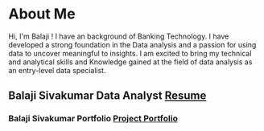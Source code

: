 # **About Me**

Hi, I'm Balaji ! I have an background of Banking Technology. I have developed a strong foundation in the Data analysis and a passion for using data to uncover meaningful to insights. 
I am excited to bring my technical and analytical skills and Knowledge gained at the field of data analysis as an entry-level data specialist.


## Balaji Sivakumar Data Analyst [Resume](https://github.com/Bala171/Balaji-Sivakumar-Portfolio.github.io/blob/main/Balaji%20Sivakumar%20Resume.pdf)

### **Balaji Sivakumar Portfolio** [Project Portfolio](https://github.com/Bala171)


